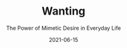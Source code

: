 ---
date: 2021-06-15
dateYear: 2021
isbn: 9781250262486
title: Wanting
subtitle: The Power of Mimetic Desire in Everyday Life
description: "Gravity affects every aspect of our physical being, but there’s a psychological force just as powerful―yet almost nobody has heard of it. It’s responsible for bringing groups of people together and pulling them apart, making certain goals attractive to some and not to others, and fueling cycles of anxiety and conflict. In Wanting, Luke Burgis draws on the work of French polymath René Girard to bring this hidden force to light and reveals how it shapes our lives and societies."
cover: cover-wanting.jpeg
coverGoogle: https://books.google.com/books/content?id=9ty-zQEACAAJ&printsec=frontcover&img=1&zoom=1&source=gbs_api
pageCount: 272
authors: Luke Burgis
publishers: St. Martin's Press
published: 2021-06-01
publishedYear: 2021
shelves:
- non-fiction
portfolioFeature: true
---